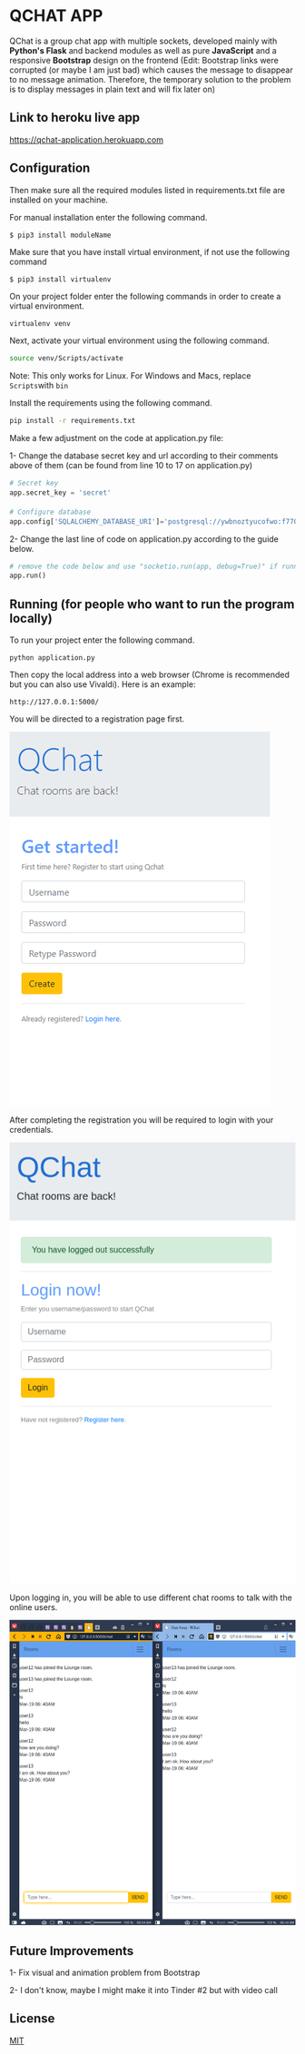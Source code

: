# QCHAT APP
QChat is a group chat app with multiple sockets, developed mainly with <b>Python's Flask</b> and backend modules as well as pure <b>JavaScript</b> and a responsive <b>Bootstrap</b> design on the frontend (Edit: Bootstrap links were corrupted (or maybe I am just bad) which causes the message to disappear to no message animation. Therefore, the temporary solution to the problem is to display messages in plain text and will fix later on)


## Link to heroku live app

https://qchat-application.herokuapp.com


## Configuration

Then make sure all the required modules listed in requirements.txt file are installed on your machine.

For manual installation enter the following command.
```
$ pip3 install moduleName
```
Make sure that you have install virtual environment, if not use the following command
```
$ pip3 install virtualenv
```
On your project folder enter the following commands in order to create a virtual environment.

```bash
virtualenv venv
```

Next, activate your virtual environment using the following command.

```bash
source venv/Scripts/activate  
```
Note: This only works for Linux. For Windows and Macs, replace ```Scripts```with ```bin```

Install the requirements using the following command.

```bash
pip install -r requirements.txt
```

Make a few adjustment on the code at application.py file:

1- Change the database secret key and url according to their comments above of them (can be found from line 10 to 17 on application.py)


```python
# Secret key
app.secret_key = 'secret'

# Configure database
app.config['SQLALCHEMY_DATABASE_URI']='postgresql://ywbnoztyucofwo:f770a5fb7b4ebc3df8f2b59d682c2f87f409142b36bd8248b36a07c046b03808@ec2-54-164-22-242.compute-1.amazonaws.com:5432/d1mp446fh6pe2b'
```

2- Change the last line of code on application.py according to the guide below.
```python
# remove the code below and use "socketio.run(app, debug=True)" if running on a local system
app.run()
```

## Running (for people who want to run the program locally)

To run your project enter the following command.

```
python application.py
```

Then copy the local address into a web browser (Chrome is recommended but you can also use Vivaldi). Here is an example:

```
http://127.0.0.1:5000/
```

You will be directed to a registration page first.

![Registration Page](/visuals/sign-up.png)


After completing the registration you will be required to login with your credentials.

![Login Page](/visuals/login.png)


Upon logging in, you will be able to use different chat rooms to talk with the online users.

![Chat Room](/visuals/chat.png)


## Future Improvements

1- Fix visual and animation problem from Bootstrap

2- I don't know, maybe I might make it into Tinder #2 but with video call

## License

[MIT](https://choosealicense.com/licenses/mit/)
